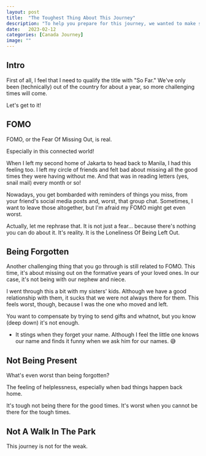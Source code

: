 ```yaml
---
layout: post
title:  "The Toughest Thing About This Journey"
description: "To help you prepare for this journey, we wanted to make sure we share the tough times that we have gone through. Yes, we believe in hoping for the best, but we still want to plan for the worst."
date:   2023-02-12
categories: [Canada Journey]
image: ""
---
```


## Intro

First of all, I feel that I need to qualify the title with "So Far." We've only been (technically) out of the country for about a year, so more challenging times will come. 

Let's get to it!

## FOMO

FOMO, or the Fear Of Missing Out, is real. 

Especially in this connected world!

When I left my second home of Jakarta to head back to Manila, I had this feeling too. I left my circle of friends and felt bad about missing all the good times they were having without me. And that was in reading letters (yes, snail mail) every month or so!

Nowadays, you get bombarded with reminders of things you miss, from your friend's social media posts and, worst, that group chat. Sometimes, I want to leave those altogether, but I'm afraid my FOMO might get even worst. 

Actually, let me rephrase that. It is not just a fear... because there's nothing you can do about it. It's reality. It is the Loneliness Of Being Left Out. 

## Being Forgotten

Another challenging thing that you go through is still related to FOMO. This time, it's about missing out on the formative years of your loved ones. In our case, it's not being with our nephew and niece. 

I went through this a bit with my sisters' kids. Although we have a good relationship with them, it sucks that we were not always there for them. This feels worst, though, because I was the one who moved and left. 

You want to compensate by trying to send gifts and whatnot, but you know (deep down) it's not enough. 

* It stings when they forget your name. Although I feel the little one knows our name and finds it funny when we ask him for our names. 😅

## Not Being Present

What's even worst than being forgotten? 

The feeling of helplessness, especially when bad things happen back home. 

It's tough not being there for the good times. It's worst when you cannot be there for the tough times. 

## Not A Walk In The Park

This journey is not for the weak. 

